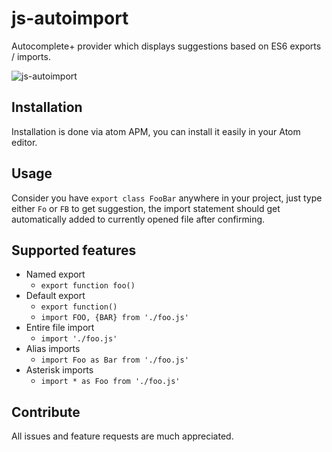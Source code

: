 # js-autoimport

Autocomplete+ provider which displays suggestions based on ES6 exports / imports.

![js-autoimport](http://g.recordit.co/6AjljFaymk.gif)

## Installation

Installation is done via atom APM, you can install it easily in your Atom editor.

## Usage

Consider you have `export class FooBar` anywhere in your project, just type either
`Fo` or `FB` to get suggestion, the import statement should get automatically
added to currently opened file after confirming.

## Supported features

- Named export
  - `export function foo()`
- Default export
  - `export function()`
  - `import FOO, {BAR} from './foo.js'`
- Entire file import
  - `import './foo.js'`
- Alias imports
  - `import Foo as Bar from './foo.js'`
- Asterisk imports
  - `import * as Foo from './foo.js'`

## Contribute

All issues and feature requests are much appreciated.
